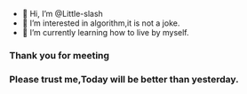 - 👋 Hi, I’m @Little-slash
- 👀 I’m interested in algorithm,it is not a joke.
- 🌱 I’m currently learning how to live by myself.

<!---
Little-slash/Little-slash is a ✨ special ✨ repository because its `README.md` (this file) appears on your GitHub profile.
You can click the Preview link to take a look at your changes.
--->
### Thank you for meeting
### Please trust me,Today will be better than yesterday.
